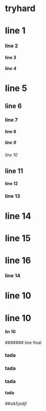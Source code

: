 # tryhard
# line 1
### line 2
#### line 3
##### line 4
# line 5
## line 6
### line 7 
#### line 8
##### line 9
###### line 10
## line 11
#### line 12
### line 13
# line 14
# line 15
# line 16
### line 14
# line 10
# line 10
#### lin 10
####### line final
### tada
### tada
### tada
#### tada
##slkfjsldjf
